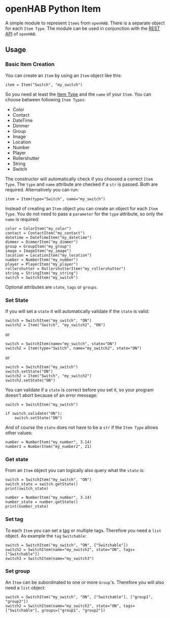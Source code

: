 # openHAB Python Item
A simple module to represent `Items` from `openHAB`. There is a separate object for each `Item Type`. The module can be used in conjunction with the [REST API](https://www.openhab.org/docs/configuration/restdocs.html) of `openHAB`.

## Usage

### Basic Item Creation

You can create an `Item` by using an `Item` object like this:

```
item = Item("Switch", "my_switch")
```

So you need at least the [Item Type](https://www.openhab.org/docs/configuration/items.html#type) and the `name` of your `Item`. You can choose between following `Item Types`:

* Color
* Contact
* DateTime
* Dimmer
* Group
* Image
* Location
* Number
* Player
* Rollershutter
* String
* Switch

The constructor will automatically check if you choosed a correct `Item Type`. The `type` and `name` attribute are checked if a `str` is passed. Both are required. Alternatively you can run:

```
item = Item(type="Switch", name="my_switch")
```

Instead of creating an `Item` object you can create an object for each `Item Type`. You do not need to pass a `parameter` for the `type` attribute, so only the `name` is required:

```
color = ColorItem("my_color")
contact = ContactItem("my_contact")
datetime = DateTimeItem("my_datetime")
dimmer = DimmerItem("my_dimmer")
group = GroupItem("my_group")
image = ImageItem("my_image")
location = LocationItem("my_location")
number = NumberItem("my_number")
player = PlayerItem("my_player")
rollershutter = RollershutterItem("my_rollershutter")
string = StringItem("my_string")
switch = SwitchItem("my_switch")
```

Optional attributes are `state`, `tags` or `groups`.

### Set State

If you will set a `state` it will automatically validate if the `state` is valid:

```
switch = SwitchItem("my_switch", "ON")
switch2 = Item("Switch", "my_switch2", "ON")
```

or

```
switch = SwitchItem(name="my_switch", state="ON")
switch2 = Item(type="Switch", name="my_switch2", state="ON")
```

or

```
switch = SwitchItem("my_switch")
switch.setState("ON")
switch2 = Item("Switch", "my_switch2")
switch2.setState("ON")
```

You can validate if a `state` is correct before you set it, so your program doesn't abort because of an error message:

```
switch = SwitchItem("my_switch")

if switch.validate("ON"):
    switch.setState("ON")
```

And of course the `state` does not have to be a `str` if the `Item Type` allows other values:

```
number = NumberItem("my_number", 3.14)
number2 = NumberItem("my_number2", 21)
```

### Get state

From an `Item` object you can logically also query what the `state` is:

```
switch = SwitchItem("my_switch", "ON")
switch_state = switch.getState()
print(switch_state)

number = NumberItem("my_number", 3.14)
number_state = number.getState()
print(number_state)
```

### Set tag

To each `Item` you can set a [tag](https://www.openhab.org/docs/configuration/items.html#tags) or multiple tags. Therefore you need a `list` object. As example the `tag` `Switchable`:

```
switch = SwitchItem("my_switch", "ON", ["Switchable"])
switch2 = SwitchItem(name="my_switch2", state="ON", tags=["Switchable"])
switch3 = SwitchItem(name="my_switch3")
```

### Set group

An `Item` can be subordinated to one or more `Group`'s. Therefore you will also need a `list` object:

```
switch = SwitchItem("my_switch", "ON", ["Switchable"], ["group1", "group2"])
switch2 = SwitchItem(name="my_switch2", state="ON", tags=["Switchable"], groups=["group1", "group2"])
```
